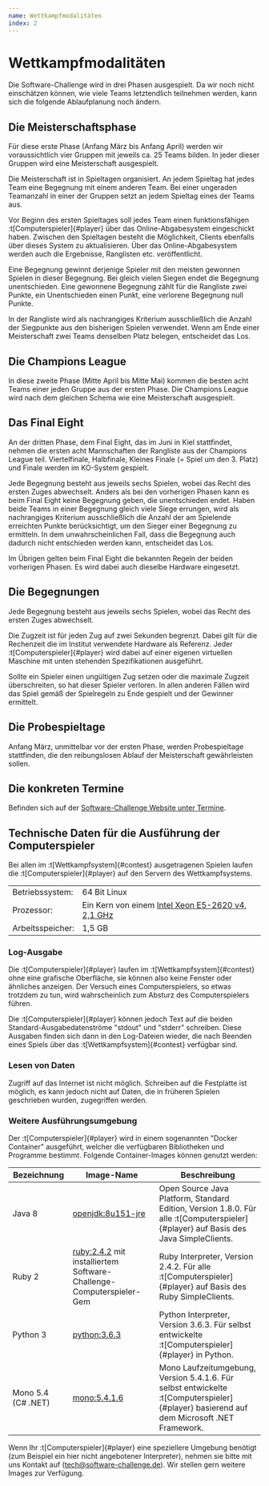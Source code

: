 ```yaml
---
name: Wettkampfmodalitäten
index: 2
---
```


# Wettkampfmodalitäten

Die Software-Challenge wird in drei Phasen ausgespielt. Da wir noch
nicht einschätzen können, wie viele Teams letztendlich teilnehmen
werden, kann sich die folgende Ablaufplanung noch ändern.

## Die Meisterschaftsphase

Für diese erste Phase (Anfang März bis Anfang April) werden wir
voraussichtlich vier Gruppen mit jeweils ca. 25 Teams bilden. In jeder
dieser Gruppen wird eine Meisterschaft ausgespielt.

Die Meisterschaft ist in Spieltagen organisiert. An jedem Spieltag hat
jedes Team eine Begegnung mit einem anderen Team. Bei einer ungeraden
Teamanzahl in einer der Gruppen setzt an jedem Spieltag eines der Teams
aus.

Vor Beginn des ersten Spieltages soll jedes Team einen funktionsfähigen
:t[Computerspieler]{#player} über das Online-Abgabesystem eingeschickt haben. Zwischen den
Spieltagen besteht die Möglichkeit, Clients ebenfalls über dieses System
zu aktualisieren. Über das Online-Abgabesystem werden auch die
Ergebnisse, Ranglisten etc. veröffentlicht.

Eine Begegnung gewinnt derjenige Spieler mit den meisten gewonnen
Spielen in dieser Begegnung. Bei gleich vielen Siegen endet die
Begegnung unentschieden. Eine gewonnene Begegnung zählt für die
Rangliste zwei Punkte, ein Unentschieden einen Punkt, eine verlorene
Begegnung null Punkte.

In der Rangliste wird als nachrangiges Kriterium ausschließlich die
Anzahl der Siegpunkte aus den bisherigen Spielen verwendet. Wenn am Ende
einer Meisterschaft zwei Teams denselben Platz belegen, entscheidet das
Los.

## Die Champions League

In diese zweite Phase (Mitte April bis Mitte Mai) kommen die besten acht
Teams einer jeden Gruppe aus der ersten Phase. Die Champions League wird
nach dem gleichen Schema wie eine Meisterschaft ausgespielt.

## Das Final Eight

An der dritten Phase, dem Final Eight, das im Juni in Kiel stattfindet,
nehmen die ersten acht Mannschaften der Rangliste aus der
Champions League teil. Viertelfinale, Halbfinale, Kleines Finale (=
Spiel um den 3. Platz) und Finale werden im KO-System gespielt.

Jede Begegnung besteht aus jeweils sechs Spielen, wobei das Recht des
ersten Zuges abwechselt. Anders als bei den vorherigen Phasen kann es
beim Final Eight keine Begegnung geben, die unentschieden endet. Haben
beide Teams in einer Begegnung gleich viele Siege errungen, wird als
nachrangiges Kriterium ausschließlich die Anzahl der am Spielende
erreichten Punkte berücksichtigt, um den Sieger einer Begegnung zu
ermitteln. In dem unwahrscheinlichen Fall, dass die Begegnung auch
dadurch nicht entschieden werden kann, entscheidet das Los.

Im Übrigen gelten beim Final Eight die bekannten Regeln der beiden
vorherigen Phasen. Es wird dabei auch dieselbe Hardware eingesetzt.

## Die Begegnungen

Jede Begegnung besteht aus jeweils sechs Spielen, wobei das Recht des
ersten Zuges abwechselt.

Die Zugzeit ist für jeden Zug auf zwei Sekunden begrenzt. Dabei gilt für
die Rechenzeit die im Institut verwendete Hardware als Referenz. Jeder
:t[Computerspieler]{#player} wird dabei auf einer eigenen virtuellen Maschine mit unten
stehenden Spezifikationen ausgeführt.

Sollte ein Spieler einen ungültigen Zug setzen oder die maximale Zugzeit
überschreiten, so hat dieser Spieler verloren. In allen anderen Fällen
wird das Spiel gemäß der Spielregeln zu Ende gespielt und der Gewinner
ermittelt.

## Die Probespieltage

Anfang März, unmittelbar vor der ersten Phase, werden Probespieltage
stattfinden, die den reibungslosen Ablauf der Meisterschaft
gewährleisten sollen.

## Die konkreten Termine

Befinden sich auf der [Software-Challenge Website unter
Termine](http://www.software-challenge.de/de/termine).

## Technische Daten für die Ausführung der Computerspieler

Bei allen im :t[Wettkampfsystem]{#contest} ausgetragenen Spielen
laufen die :t[Computerspieler]{#player} auf den Servern des Wettkampfsystems.

|                  |                                                   |
|------------------|---------------------------------------------------|
| Betriebssystem:  | 64 Bit Linux                                      |
| Prozessor:       | Ein Kern von einem [Intel Xeon E5-2620 v4, 2,1 GHz](https://ark.intel.com/de/products/92986/Intel-Xeon-Processor-E5-2620-v4-20M-Cache-2_10-GHz) |
| Arbeitsspeicher: | 1,5 GB                                            |

### Log-Ausgabe

Die :t[Computerspieler]{#player} laufen im :t[Wettkampfsystem]{#contest} ohne eine grafische
Oberfläche, sie können also keine Fenster oder ähnliches anzeigen. Der
Versuch eines Computerspielers, so etwas trotzdem zu tun, wird
wahrscheinlich zum Absturz des Computerspielers führen.

Die :t[Computerspieler]{#player} können jedoch Text auf die beiden
Standard-Ausgabedatenströme "stdout" und "stderr" schreiben. Diese
Ausgaben finden sich dann in den Log-Dateien wieder, die nach Beenden
eines Spiels über das :t[Wettkampfsystem]{#contest} verfügbar sind.

### Lesen von Daten

Zugriff auf das Internet ist nicht möglich. Schreiben auf die Festplatte
ist möglich, es kann jedoch nicht auf Daten, die in früheren Spielen
geschrieben wurden, zugegriffen werden.

### Weitere Ausführungsumgebung

Der :t[Computerspieler]{#player} wird in einem sogenannten "Docker Container"
ausgeführt, welcher die verfügbaren Bibliotheken und Programme bestimmt.
Folgende Container-Images können genutzt werden:

| Bezeichnung        | Image-Name                                                                                   | Beschreibung                                                                                                               |
| ------------------ | -------------------------------------------------------------------------------------------- | -------------------------------------------------------------------------------------------------------------------------- |
| Java 8             | [openjdk:8u151-jre](https://hub.docker.com/_/openjdk/)                                       | Open Source Java Platform, Standard Edition, Version 1.8.0. Für alle :t[Computerspieler]{#player} auf Basis des Java SimpleClients.     |
| Ruby 2             | [ruby:2.4.2](https://hub.docker.com/_/ruby/) mit installiertem Software-Challenge-Computerspieler-Gem | Ruby Interpreter, Version 2.4.2. Für alle :t[Computerspieler]{#player} auf Basis des Ruby SimpleClients.                                |
| Python 3           | [python:3.6.3](https://hub.docker.com/_/python/)                                             | Python Interpreter, Version 3.6.3. Für selbst entwickelte :t[Computerspieler]{#player} in Python.                                       |
| Mono 5.4 (C# .NET) | [mono:5.4.1.6](https://hub.docker.com/_/mono/)                                               | Mono Laufzeitumgebung, Version 5.4.1.6. Für selbst entwickelte :t[Computerspieler]{#player} basierend auf dem Microsoft .NET Framework. |

Wenn Ihr :t[Computerspieler]{#player} eine speziellere Umgebung benötigt (zum
Beispiel ein hier nicht angebotener Interpreter), nehmen sie bitte mit
uns Kontakt auf (<tech@software-challenge.de>). Wir stellen gern weitere
Images zur Verfügung.
